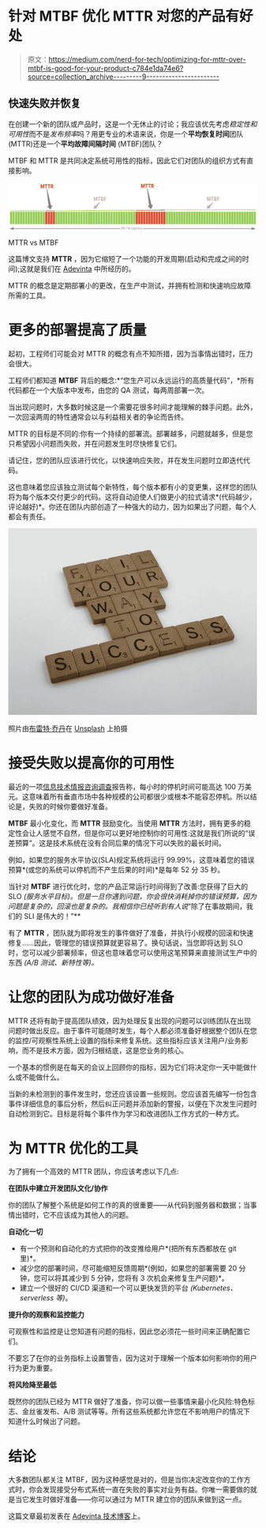 # 针对 MTBF 优化 MTTR 对您的产品有好处

> 原文：<https://medium.com/nerd-for-tech/optimizing-for-mttr-over-mtbf-is-good-for-your-product-c784e1da74e6?source=collection_archive---------9----------------------->

## 快速失败并恢复

在创建一个新的团队或产品时，这是一个无休止的讨论；我应该优先考虑*稳定性和可用性*而不是*发布频率*吗？用更专业的术语来说，你是一个**平均恢复时间**团队(MTTR)还是一个**平均故障间隔时间** (MTBF)团队？

MTBF 和 MTTR 是共同决定系统可用性的指标，因此它们对团队的组织方式有直接影响。

![](img/0ce2a881f58d383b89e72a8cc6a3cd12.png)

MTTR vs MTBF

这篇博文支持 **MTTR** ，因为它缩短了一个功能的开发周期(启动和完成之间的时间);这就是我们在 [Adevinta](https://www.adevinta.com/) 中所经历的。

MTTR 的概念是定期部署小的更改，在生产中测试，并拥有检测和快速响应故障所需的工具。

# 更多的部署提高了质量

起初，工程师们可能会对 MTTR 的概念有点不知所措，因为当事情出错时，压力会很大。

工程师们都知道 **MTBF** 背后的概念:*“您生产可以永远运行的高质量代码”，*所有代码都在一个大版本中发布，由您的 QA 测试，每两周部署一次。

当出现问题时，大多数时候这是一个需要花很多时间才能理解的棘手问题。此外，一次回滚两周的特性通常会以与利益相关者的争论而告终。

MTTR 的目标是不同的:你有一个持续的部署流。部署越多，问题就越多，但是您只希望因小问题而失败，并在问题发生时尽快修复它们。

请记住，您的团队应该进行优化，以快速响应失败，并在发生问题时立即迭代代码。

这也意味着您应该独立测试每个新特性，每个版本都有小的变更集，这样您的团队将为每个版本交付更少的代码。这将自动迫使人们做更小的拉式请求*(代码越少，评论越好)*。你还在团队内部创造了一种强大的动力，因为如果出了问题，每个人都会有责任。

![](img/6bd4a93523b3dd8bc0d265bf7f56c271.png)

照片由[布雷特·乔丹](https://unsplash.com/@brett_jordan?utm_source=medium&utm_medium=referral)在 [Unsplash](https://unsplash.com?utm_source=medium&utm_medium=referral) 上拍摄

# 接受失败以提高你的可用性

最近的一项[信息技术情报咨询调查](https://itic-corp.com/blog/2020/06/forty-percent-of-enterprises-say-hourly-downtime-costs-top-1million/)报告称，每小时的停机时间可能高达 100 万美元。这意味着所有垂直市场中各种规模的公司都很少或根本不能容忍停机。所以结论是，失败的时候你要做好准备。

**MTBF** 最小化变化，而 **MTTR** 鼓励变化。当使用 **MTTR** 方法时，拥有更多的稳定性会让人感觉不自然，但是你可以更好地控制你的可用性:这就是我们所说的“误差预算”。这是技术系统在没有合同后果的情况下可以失败的最长时间。

例如，如果您的服务水平协议(SLA)规定系统将运行 99.99%，这意味着您的错误预算*(或您的系统可以停机而不产生后果的时间)*是每年 52 分 35 秒。

当针对 **MTBF** 进行优化时，您的产品正常运行时间得到了改善:您获得了巨大的 SLO *(服务水平目标)。但是一旦你遇到问题，你会很快消耗掉你的错误预算，因为问题是复杂的，回滚也是复杂的。我相信你已经听到有人说*“除了在事故期间，我们的 SLI 是伟大的！”**

有了 **MTTR** ，团队就为即将发生的事件做好了准备，并执行小规模的回滚和快速修复……因此，管理您的错误预算就更容易了。换句话说，当您即将达到 SLO 时，您可以减少部署频率，但这也意味着您可以使用这笔预算来直接测试生产中的东西 *(A/B 测试、新特性等)。*

# 让您的团队为成功做好准备

MTTR 还将有助于提高团队绩效，因为处理反复出现的问题可以训练团队在出现问题时做出反应。由于事件可能随时发生，每个人都必须准备好根据整个团队在您的监控/可观察性系统上设置的指标来修复系统。这些指标应该关注用户/业务影响，而不是技术方面，因为归根结底，这是您业务的核心。

一个基本的惯例是在每天的会议上回顾你的指标，因为它们将决定你一天中能做什么或不能做什么。

当新的未检测到的事件发生时，您还应该设置一些规则。您应该首先编写一份包含事件详细信息的事后分析，然后纠正问题并添加新的警报，以便在下次发生问题时自动检测到它。目标是将每个事件作为学习和改进团队工作方式的一种方式。

# 为 MTTR 优化的工具

为了拥有一个高效的 MTTR 团队，你应该考虑以下几点:

**在团队中建立开发团队文化/协作**

你的团队了解整个系统是如何工作的真的很重要——从代码到服务器和数据；当事情出错时，它不应该成为其他人的问题。

**自动化一切**

*   有一个预测和自动化的方式把你的改变推给用户*(把所有东西都放在 git 里)*。
*   减少您的部署时间，尽可能缩短反馈周期*(例如，如果您的部署需要 20 分钟，您可以将其减少到 5 分钟，您将有 3 次机会来修复生产问题)*。
*   建立一个很好的 CI/CD 渠道和一个可以更快发货的平台 *(Kubernetes、serverless 等)*。

**提升你的观察和监控能力**

可观察性和监控是让您知道有问题的指标，因此您必须花一些时间来正确配置它们。

不要忘了在你的业务指标上设置警告，因为这对于理解一个版本如何影响你的用户行为更为重要。

**将风险降至最低**

既然你的团队已经为 MTTR 做好了准备，你可以做一些事情来最小化风险:特色标志、金丝雀发布、A/B 测试等等。所有这些系统都允许您在不影响用户的情况下知道什么时候出了问题。

# 结论

大多数团队都关注 MTBF，因为这种感觉是对的，但是当你决定改变你的工作方式时，你会发现接受分布式系统一直在失败的事实对业务有益。你唯一需要做的就是当它发生时做好准备——你可以通过为 MTTR 建立你的团队来做到这一点。

这篇文章最初发表在 [Adevinta 技术博客](/adevinta-tech-blog/optimising-for-mttr-over-mtbf-is-good-for-your-product-f354a67d75d0)上。